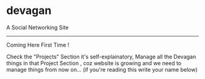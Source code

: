# devagan
A Social Networking Site
__________________________________________
Coming Here First Time !

Check the "Projects" Section 
  it's self-explainatory, Manage all the Devagan things in that Project Section , coz website is growing and we need to manage things from now on... (if you're reading this write your name below)
